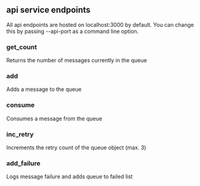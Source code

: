 ## api service endpoints

All api endpoints are hosted on localhost:3000 by default. You can change this by passing --api-port as a command line option.

### get_count

Returns the number of messages currently in the queue

### add

Adds a message to the queue

### consume

Consumes a message from the queue

### inc_retry

Increments the retry count of the queue object (max. 3)

### add_failure

Logs message failure and adds queue to failed list